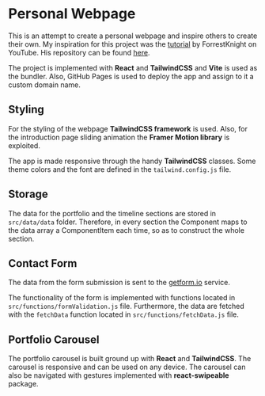 # Personal Webpage

This is an attempt to create a personal webpage and inspire others to create their own. My inspiration for this project was the [tutorial](https://www.youtube.com/watch?v=b0pkpcD8Ms4) by ForrestKnight on YouTube. His repository can be found [here](https://github.com/ForrestKnight/minimal-portfolio).

The project is implemented with **React** and **TailwindCSS** and **Vite** is used as the bundler. Also, GitHub Pages is used to deploy the app and assign to it a custom domain name.

## Styling

For the styling of the webpage **TailwindCSS framework** is used. Also, for the introduction page sliding animation the **Framer Motion library** is exploited.

The app is made responsive through the handy **TailwindCSS** classes. Some theme colors and the font are defined in the `tailwind.config.js` file.

## Storage

The data for the portfolio and the timeline sections are stored in `src/data/data` folder. Therefore, in every section the Component maps to the data array a ComponentItem each time, so as to construct the whole section.

## Contact Form

The data from the form submission is sent to the [getform.io](https://getform.io) service.

The functionality of the form is implemented with functions located in `src/functions/formValidation.js` file. Furthermore, the data are fetched with the `fetchData` function located in `src/functions/fetchData.js` file.

## Portfolio Carousel

The portfolio carousel is built ground up with **React** and **TailwindCSS**. The carousel is responsive and can be used on any device. The carousel can also be navigated with gestures implemented with **react-swipeable** package.
